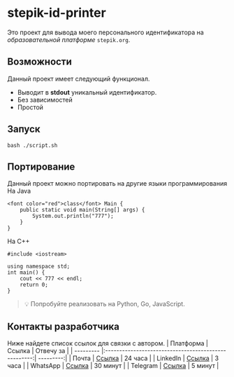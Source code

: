# stepik-id-printer

Это проект для вывода моего персонального идентификатора на *образовательной платформе* `stepik.org`.
## Возможности
Данный проект имеет следующий функционал.
* Выводит  в **stdout** уникальный идентификатор.
* Без зависимостей
* Простой
## Запуск
``` 
bash ./script.sh 
```
## Портирование
Данный проект можно портировать на другие языки программирования
На Java
```
<font color="red">class</font> Main {
    public static void main(String[] args) {
        System.out.println("777");
    }
}
```
На C++
```
#include <iostream>

using namespace std;
int main() {
    cout << 777 << endl;
    return 0;
}
```
> :bulb: Попробуйте реализовать на Python, Go, JavaScript.
## Контакты разработчика
Ниже найдете список ссылок для связки с автором.
| Платформа | Ссылка                                               | Отвечу за |
| --------- |:----------------------------------------------------:| ---------:|
| Почта     | [Ссылка](https://mail/armansat/jusan-git)            | 24 часа   |
| LinkedIn  | [Ссылка](https://linkedin/armansat/jusan-git)        | 3 часа    |
| WhatsApp  | [Ссылка](https://whatsapp/armansat/jusan-git)        | 30 минут  |
| Telegram  | [Ссылка](https://telegram/armansat/jusan-git)        | 5 минут   |
